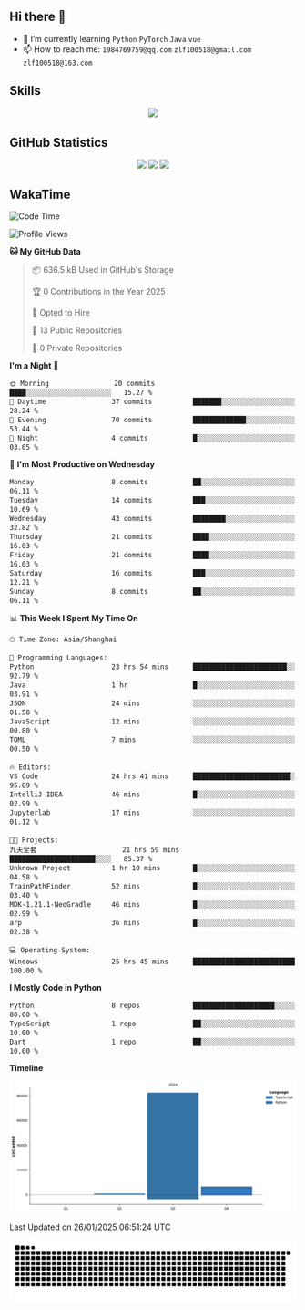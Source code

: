 ## Hi there 👋

- 🌱 I’m currently learning `Python` `PyTorch` `Java` `vue`
- 📫 How to reach me: `1984769759@qq.com` `zlf100518@gmail.com` `zlf100518@163.com`

## Skills
<div align="center"> <img src="https://skillicons.dev/icons?i=python,linux,git,github,html,css,js,ts" /> </div>

## GitHub Statistics

<div align="center">
  <img src="https://github-readme-stats.vercel.app/api?username=CloudSwordSage&show_icons=true&theme=tokyonight" />
  <img src="https://github-readme-stats.vercel.app/api/top-langs/?username=CloudSwordSage&show_icons=true&theme=tokyonight" />
  <img src="https://github-readme-activity-graph.vercel.app/graph?username=CloudSwordSage&theme=xcode" />
</div>

## WakaTime

<!--START_SECTION:waka-->
![Code Time](http://img.shields.io/badge/Code%20Time-327%20hrs%2024%20mins-blue)

![Profile Views](http://img.shields.io/badge/Profile%20Views-0-blue)

**🐱 My GitHub Data** 

> 📦 636.5 kB Used in GitHub's Storage 
 > 
> 🏆 0 Contributions in the Year 2025
 > 
> 💼 Opted to Hire
 > 
> 📜 13 Public Repositories 
 > 
> 🔑 0 Private Repositories 
 > 
**I'm a Night 🦉** 

```text
🌞 Morning                20 commits          ████░░░░░░░░░░░░░░░░░░░░░   15.27 % 
🌆 Daytime                37 commits          ███████░░░░░░░░░░░░░░░░░░   28.24 % 
🌃 Evening                70 commits          █████████████░░░░░░░░░░░░   53.44 % 
🌙 Night                  4 commits           █░░░░░░░░░░░░░░░░░░░░░░░░   03.05 % 
```
📅 **I'm Most Productive on Wednesday** 

```text
Monday                   8 commits           ██░░░░░░░░░░░░░░░░░░░░░░░   06.11 % 
Tuesday                  14 commits          ███░░░░░░░░░░░░░░░░░░░░░░   10.69 % 
Wednesday                43 commits          ████████░░░░░░░░░░░░░░░░░   32.82 % 
Thursday                 21 commits          ████░░░░░░░░░░░░░░░░░░░░░   16.03 % 
Friday                   21 commits          ████░░░░░░░░░░░░░░░░░░░░░   16.03 % 
Saturday                 16 commits          ███░░░░░░░░░░░░░░░░░░░░░░   12.21 % 
Sunday                   8 commits           ██░░░░░░░░░░░░░░░░░░░░░░░   06.11 % 
```


📊 **This Week I Spent My Time On** 

```text
🕑︎ Time Zone: Asia/Shanghai

💬 Programming Languages: 
Python                   23 hrs 54 mins      ███████████████████████░░   92.79 % 
Java                     1 hr                █░░░░░░░░░░░░░░░░░░░░░░░░   03.91 % 
JSON                     24 mins             ░░░░░░░░░░░░░░░░░░░░░░░░░   01.58 % 
JavaScript               12 mins             ░░░░░░░░░░░░░░░░░░░░░░░░░   00.80 % 
TOML                     7 mins              ░░░░░░░░░░░░░░░░░░░░░░░░░   00.50 % 

🔥 Editors: 
VS Code                  24 hrs 41 mins      ████████████████████████░   95.89 % 
IntelliJ IDEA            46 mins             █░░░░░░░░░░░░░░░░░░░░░░░░   02.99 % 
Jupyterlab               17 mins             ░░░░░░░░░░░░░░░░░░░░░░░░░   01.12 % 

🐱‍💻 Projects: 
九天全套                     21 hrs 59 mins      █████████████████████░░░░   85.37 % 
Unknown Project          1 hr 10 mins        █░░░░░░░░░░░░░░░░░░░░░░░░   04.58 % 
TrainPathFinder          52 mins             █░░░░░░░░░░░░░░░░░░░░░░░░   03.40 % 
MDK-1.21.1-NeoGradle     46 mins             █░░░░░░░░░░░░░░░░░░░░░░░░   02.99 % 
arp                      36 mins             █░░░░░░░░░░░░░░░░░░░░░░░░   02.38 % 

💻 Operating System: 
Windows                  25 hrs 45 mins      █████████████████████████   100.00 % 
```

**I Mostly Code in Python** 

```text
Python                   8 repos             ████████████████████░░░░░   80.00 % 
TypeScript               1 repo              ██░░░░░░░░░░░░░░░░░░░░░░░   10.00 % 
Dart                     1 repo              ██░░░░░░░░░░░░░░░░░░░░░░░   10.00 % 
```



**Timeline**

![Lines of Code chart](https://raw.githubusercontent.com/CloudSwordSage/CloudSwordSage/main/assets/bar_graph.png)


 Last Updated on 26/01/2025 06:51:24 UTC
<!--END_SECTION:waka-->

<div align="center"><img src="./assets/github-snake-dark.svg" /></div>
